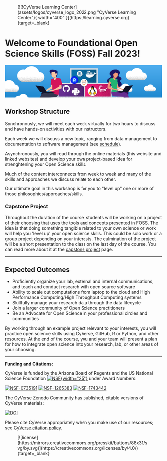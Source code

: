 <figure markdown>
  [![!CyVerse Learning Center](assets/logos/cyverse_logo_2022.png "CyVerse Learning Center"){ width="400" }](https://learning.cyverse.org){target=_blank}
</figure>

# Welcome to Foundational Open Science Skills (FOSS) Fall 2023!

![header](assets/foss_title.png)

## Workshop Structure

Synchronously, we will meet each week virtually for two hours to discuss and have hands-on activities with our instructors. 

Each week we will discuss a new topic, ranging from data management to documentation to software management (see [schedule](./schedule.md)). 

Asynchronously, you will read through the online materials (this website and linked websites) and develop your own project-based idea for strenghtening your Open Science skills.

Much of the content interconnects from week to week and many of the skills and approaches we discuss relate to each other. 

Our ultimate goal in this workshop is for you to "level up" one or more of those philosophies/approaches/skills. 

### Capstone Project 

Throughout the duration of the course, students will be working on a project of their choosing that uses the tools and concepts presented in FOSS. The idea is that doing something tangible related to your own science or work will help you 'level up' your open science skills. This could be solo work or a group project depending on your interests. The culmination of the project will be a short presentation to the class on the last day of the course. You can read more about it at the [capstone project](./final_project/overview.md) page.

---

## Expected Outcomes

-   Proficiently organize your lab, external and internal communications, and teach and conduct research with open source software
-   Ability to scale out computations from laptop to the cloud and High Performance Computing/High Throughput Computing systems
-   Skillfully manage your research data through the data lifecycle 
-   Join a larger community of Open Science practitioners
-   Be an Advocate for Open Science in your professional circles and communities

By working through an example project relevant to your interests, you will practice open science skills using CyVerse, GitHub, R or Python, and other resources. At the end of the course, you and your team will present a plan for how to integrate open science into your research, lab, or other areas of your choosing.

---

**Funding and Citations:**

CyVerse is funded by the Arizona Board of Regents and the US National Science Foundation [![NSF](https://www.nsf.gov/policies/images/NSF_Official_logo_High_Res_1200ppi.png){width="25"}](https://nsf.gov) under Award Numbers: 

[![NSF-0735191](https://img.shields.io/badge/NSF-0735191-blue.svg)](https://www.nsf.gov/awardsearch/showAward?AWD_ID=0735191)  [![NSF-1265383](https://img.shields.io/badge/NSF-1265383-blue.svg)](https://www.nsf.gov/awardsearch/showAward?AWD_ID=1265383) [![NSF-1743442](https://img.shields.io/badge/NSF-1743442-blue.svg)](https://www.nsf.gov/awardsearch/showAward?AWD_ID=1743442)

The CyVerse Zenodo Community has published, citable versions of CyVerse materials: 

[![DOI](https://img.shields.io/badge/Zenodo-CyVerse%20Community-blue)](https://zenodo.org/communities/cyverse)

Please cite CyVerse appropriately when you make use of our resources; see [CyVerse citation policy](https://cyverse.org/policies/cite-cyverse).

<figure markdown>
  [![license](https://mirrors.creativecommons.org/presskit/buttons/88x31/svg/by.svg)](https://creativecommons.org/licenses/by/4.0/){target=_blank} 
</figure>
